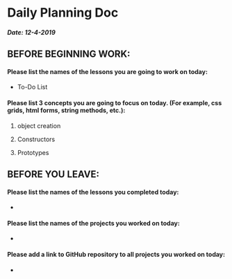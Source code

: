 # Daily Planning Doc

##### Date: 12-4-2019

## BEFORE BEGINNING WORK:


#### Please list the names of the lessons you are going to work on today:

* To-Do List


#### Please list 3 concepts you are going to focus on today. (For example, css grids, html forms, string methods, etc.):

1. object creation

2. Constructors

3. Prototypes



## BEFORE YOU LEAVE:


#### Please list the names of the lessons you completed today:

*


#### Please list the names of the projects you worked on today:

*

#### Please add a link to GitHub repository to all projects you worked on today:

*
